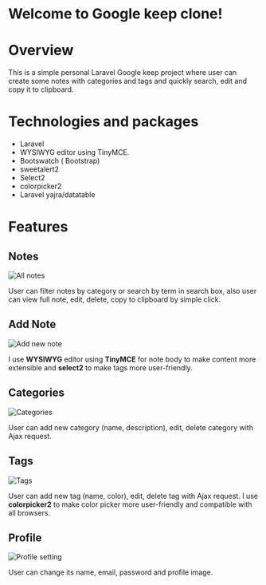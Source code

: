 # **Welcome to Google keep clone**!
# Overview
This is a simple personal Laravel Google keep project where user can create some notes with categories and tags and quickly search, edit and copy it to clipboard.

# Technologies and packages
- Laravel 
- WYSIWYG editor using TinyMCE.
- Bootswatch ( Bootstrap)
- sweetalert2
- Select2
- colorpicker2
- Laravel yajra/datatable
# Features
## Notes
![All notes](https://i.ibb.co/3M6RhSd/notes.png)

User can filter notes by category or search by term in search box, also user can view full note, edit, delete, copy to clipboard by simple click.
## Add Note
![Add new note](https://i.ibb.co/MN3bL5k/add-note.png)

I use **WYSIWYG** editor using **TinyMCE** for note body to make content more extensible and **select2** to make tags more user-friendly. 

## Categories
![Categories](https://i.ibb.co/NpNTdTC/category.png)

User can add new category (name, description), edit, delete category with Ajax request.
## Tags
![Tags](https://i.ibb.co/rxqDHKC/tag.png)

User can add new tag (name, color), edit, delete tag with Ajax request. I use **colorpicker2** to make color picker more user-friendly and compatible with all browsers.
## Profile
![Profile setting](https://i.ibb.co/s2bJ974/profile.png)

User can change its name, email, password and profile image.